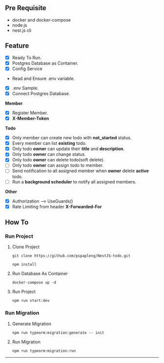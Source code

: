 ## Pre Requisite

- docker and docker-compose
- node.js
- nest.js cli

## Feature

- [x] Ready To Run.
- [x] Postgres Database as Container.
- [x] Config Service
- Read and Ensure .env variable.
- [x] .env Sample.
- [x] Connect Postgres Database.

**Member**

- [x] Register Member.
- [x] **X-Member-Token**

**Todo**

- [x] Only member can create new todo with **not_started** status.
- [x] Every member can list **existing** todo.
- [x] Only todo **owner** can update their **title** and **description**.
- [x] Only todo **owner** can change status.
- [x] Only todo **owner** can delete todo(soft delete).
- [ ] Only todo **owner** can assign todo to member.
- [ ] Send notification to all assigned member when **owner** delete **active** todo.
- [ ] Run a **background scheduler** to notify all assigned members.

**Other**

- [x] Authorization --> UseGuards()
- [x] Rate Limiting from header **X-Forwarded-For**

## How To

### Run Project

1.  Clone Project

    ```
    git clone https://github.com/pspapleng/NestJS-todo.git

    npm install
    ```

2.  Run Database As Container
    ```
    docker-compose up -d
    ```
3.  Run Project
    ```
    npm run start:dev
    ```

### Run Migration

1.  Generate Migration
    ```
    npm run typeorm:migration:generate -- init
    ```
2.  Run Migration
    ```
    npm run typeorm:migration:run
    ```

---
